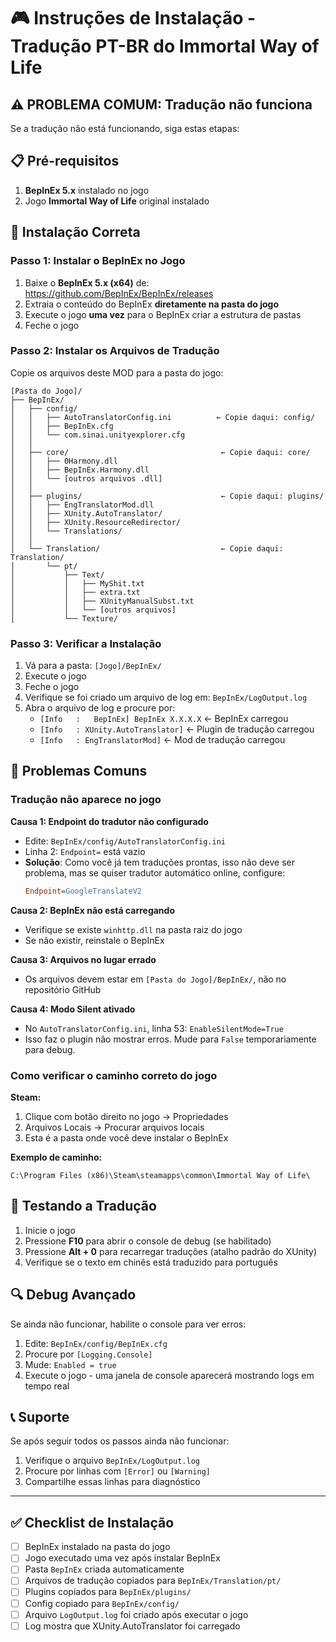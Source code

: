 # 🎮 Instruções de Instalação - Tradução PT-BR do Immortal Way of Life

## ⚠️ PROBLEMA COMUM: Tradução não funciona

Se a tradução não está funcionando, siga estas etapas:

## 📋 Pré-requisitos

1. **BepInEx 5.x** instalado no jogo
2. Jogo **Immortal Way of Life** original instalado

## 🔧 Instalação Correta

### Passo 1: Instalar o BepInEx no Jogo

1. Baixe o **BepInEx 5.x (x64)** de: https://github.com/BepInEx/BepInEx/releases
2. Extraia o conteúdo do BepInEx **diretamente na pasta do jogo**
3. Execute o jogo **uma vez** para o BepInEx criar a estrutura de pastas
4. Feche o jogo

### Passo 2: Instalar os Arquivos de Tradução

Copie os arquivos deste MOD para a pasta do jogo:

```
[Pasta do Jogo]/
├── BepInEx/
│   ├── config/
│   │   ├── AutoTranslatorConfig.ini          ← Copie daqui: config/
│   │   ├── BepInEx.cfg
│   │   └── com.sinai.unityexplorer.cfg
│   │
│   ├── core/                                  ← Copie daqui: core/
│   │   ├── 0Harmony.dll
│   │   ├── BepInEx.Harmony.dll
│   │   └── [outros arquivos .dll]
│   │
│   ├── plugins/                               ← Copie daqui: plugins/
│   │   ├── EngTranslatorMod.dll
│   │   ├── XUnity.AutoTranslator/
│   │   ├── XUnity.ResourceRedirector/
│   │   └── Translations/
│   │
│   └── Translation/                           ← Copie daqui: Translation/
│       └── pt/
│           ├── Text/
│           │   ├── MyShit.txt
│           │   ├── extra.txt
│           │   ├── XUnityManualSubst.txt
│           │   └── [outros arquivos]
│           └── Texture/
```

### Passo 3: Verificar a Instalação

1. Vá para a pasta: `[Jogo]/BepInEx/`
2. Execute o jogo
3. Feche o jogo
4. Verifique se foi criado um arquivo de log em: `BepInEx/LogOutput.log`
5. Abra o arquivo de log e procure por:
   - `[Info   :   BepInEx] BepInEx X.X.X.X` ← BepInEx carregou
   - `[Info   : XUnity.AutoTranslator]` ← Plugin de tradução carregou
   - `[Info   : EngTranslatorMod]` ← Mod de tradução carregou

## 🐛 Problemas Comuns

### Tradução não aparece no jogo

**Causa 1: Endpoint do tradutor não configurado**
- Edite: `BepInEx/config/AutoTranslatorConfig.ini`
- Linha 2: `Endpoint=` está vazio
- **Solução**: Como você já tem traduções prontas, isso não deve ser problema, mas se quiser tradutor automático online, configure:
  ```ini
  Endpoint=GoogleTranslateV2
  ```

**Causa 2: BepInEx não está carregando**
- Verifique se existe `winhttp.dll` na pasta raiz do jogo
- Se não existir, reinstale o BepInEx

**Causa 3: Arquivos no lugar errado**
- Os arquivos devem estar em `[Pasta do Jogo]/BepInEx/`, não no repositório GitHub

**Causa 4: Modo Silent ativado**
- No `AutoTranslatorConfig.ini`, linha 53: `EnableSilentMode=True`
- Isso faz o plugin não mostrar erros. Mude para `False` temporariamente para debug.

### Como verificar o caminho correto do jogo

**Steam:**
1. Clique com botão direito no jogo → Propriedades
2. Arquivos Locais → Procurar arquivos locais
3. Esta é a pasta onde você deve instalar o BepInEx

**Exemplo de caminho:**
```
C:\Program Files (x86)\Steam\steamapps\common\Immortal Way of Life\
```

## 📝 Testando a Tradução

1. Inicie o jogo
2. Pressione **F10** para abrir o console de debug (se habilitado)
3. Pressione **Alt + 0** para recarregar traduções (atalho padrão do XUnity)
4. Verifique se o texto em chinês está traduzido para português

## 🔍 Debug Avançado

Se ainda não funcionar, habilite o console para ver erros:

1. Edite: `BepInEx/config/BepInEx.cfg`
2. Procure por `[Logging.Console]`
3. Mude: `Enabled = true`
4. Execute o jogo - uma janela de console aparecerá mostrando logs em tempo real

## 📞 Suporte

Se após seguir todos os passos ainda não funcionar:
1. Verifique o arquivo `BepInEx/LogOutput.log`
2. Procure por linhas com `[Error]` ou `[Warning]`
3. Compartilhe essas linhas para diagnóstico

---

## ✅ Checklist de Instalação

- [ ] BepInEx instalado na pasta do jogo
- [ ] Jogo executado uma vez após instalar BepInEx
- [ ] Pasta `BepInEx` criada automaticamente
- [ ] Arquivos de tradução copiados para `BepInEx/Translation/pt/`
- [ ] Plugins copiados para `BepInEx/plugins/`
- [ ] Config copiado para `BepInEx/config/`
- [ ] Arquivo `LogOutput.log` foi criado após executar o jogo
- [ ] Log mostra que XUnity.AutoTranslator foi carregado
